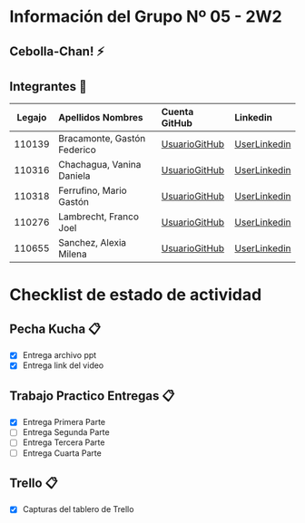 # Información del Grupo Nº 05 - 2W2


## Cebolla-Chan! :zap:


## Integrantes :busts_in_silhouette:

| Legajo| Apellidos Nombres  | Cuenta GitHub | Linkedin
| :------: | :-------- | :-------- | :-------- |
| 110139 | Bracamonte, Gastón Federico |[UsuarioGitHub](https://github.com/elfen13)|[UserLinkedin](-)|
| 110316 | Chachagua, Vanina Daniela |[UsuarioGitHub](https://github.com/VaninaChachagua)|[UserLinkedin](https://www.linkedin.com/in/vanina-chachagua-a92171142/)|
| 110318 | Ferrufino, Mario Gastón |[UsuarioGitHub](https://github.com/MarioGasti)|[UserLinkedin](https://www.linkedin.com/in/mario-gast%C3%B3n-f-9a8310170/)|
| 110276 | Lambrecht, Franco Joel |[UsuarioGitHub](https://github.com/Kedash)|[UserLinkedin](https://www.linkedin.com/in/franco-lambrecht-3a1731104/)|
| 110655 | Sanchez, Alexia Milena |[UsuarioGitHub](https://github.com/Milesetien)|[UserLinkedin](https://www.linkedin.com/in/milena-sanchez)|


# Checklist de estado de actividad

## Pecha Kucha :clipboard:
- [x] Entrega archivo ppt
- [x] Entrega link del video

## Trabajo Practico Entregas :clipboard:
- [x] Entrega Primera Parte
- [ ] Entrega Segunda Parte
- [ ] Entrega Tercera Parte
- [ ] Entrega Cuarta Parte

## Trello :clipboard:
- [x] Capturas del tablero de Trello